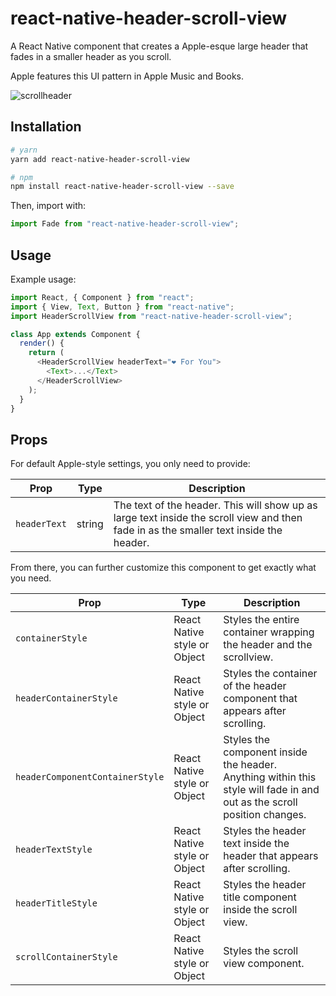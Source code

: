 # react-native-header-scroll-view

A React Native component that creates a Apple-esque large header that fades in a smaller header as you scroll.

Apple features this UI pattern in Apple Music and Books.

![scrollheader](https://user-images.githubusercontent.com/6455018/46266839-15ba4180-c500-11e8-8c6c-df1d6b22e2bb.gif)

## Installation

```bash
# yarn
yarn add react-native-header-scroll-view

# npm
npm install react-native-header-scroll-view --save
```

Then, import with:

```js
import Fade from "react-native-header-scroll-view";
```

## Usage

Example usage:

```js
import React, { Component } from "react";
import { View, Text, Button } from "react-native";
import HeaderScrollView from "react-native-header-scroll-view";

class App extends Component {
  render() {
    return (
      <HeaderScrollView headerText="❤️ For You">
        <Text>...</Text>
      </HeaderScrollView>
    );
  }
}
```

## Props

For default Apple-style settings, you only need to provide:

| Prop         | Type   | Description                                                                                                                            |
| ------------ | ------ | -------------------------------------------------------------------------------------------------------------------------------------- |
| `headerText` | string | The text of the header. This will show up as large text inside the scroll view and then fade in as the smaller text inside the header. |

From there, you can further customize this component to get exactly what you need.

| Prop                            | Type                         | Description                                                                                                             |
| ------------------------------- | ---------------------------- | ----------------------------------------------------------------------------------------------------------------------- |
| `containerStyle`                | React Native style or Object | Styles the entire container wrapping the header and the scrollview.                                                     |
| `headerContainerStyle`          | React Native style or Object | Styles the container of the header component that appears after scrolling.                                              |
| `headerComponentContainerStyle` | React Native style or Object | Styles the component inside the header. Anything within this style will fade in and out as the scroll position changes. |
| `headerTextStyle`               | React Native style or Object | Styles the header text inside the header that appears after scrolling.                                                  |
| `headerTitleStyle`              | React Native style or Object | Styles the header title component inside the scroll view.                                                               |
| `scrollContainerStyle`          | React Native style or Object | Styles the scroll view component.                                                                                       |
